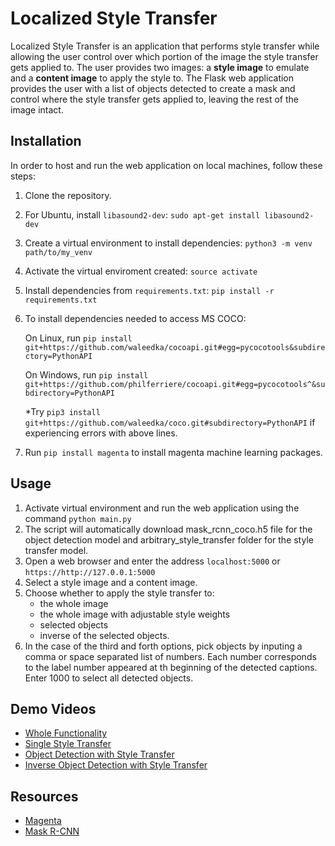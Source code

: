 # Localized Style Transfer

Localized Style Transfer is an application that performs style transfer while allowing the user control over which portion of the image the style transfer gets applied to. The user provides two images: a **style image** to emulate and a **content image** to apply the style to. The Flask web application provides the user with a list of objects detected to create a mask and control where the style transfer gets applied to, leaving the rest of the image intact.

## Installation

In order to host and run the web application on local machines, follow these steps:
1. Clone the repository.
2. For Ubuntu, install `libasound2-dev`: `sudo apt-get install libasound2-dev`
3. Create a virtual environment to install dependencies: `python3 -m venv path/to/my_venv`
4. Activate the virtual enviroment created: `source activate` 
5. Install dependencies from `requirements.txt`: `pip install -r requirements.txt`
6. To install dependencies needed to access MS COCO:

   On Linux, run `pip install git+https://github.com/waleedka/cocoapi.git#egg=pycocotools&subdirectory=PythonAPI` 
   
   On Windows, run `pip install git+https://github.com/philferriere/cocoapi.git#egg=pycocotools^&subdirectory=PythonAPI`
   
   *Try `pip3 install git+https://github.com/waleedka/coco.git#subdirectory=PythonAPI` if experiencing errors with above lines.
   
   
7. Run `pip install magenta` to install magenta machine learning packages. 

## Usage

1. Activate virtual environment and run the web application using the command `python main.py`
2. The script will automatically download mask_rcnn_coco.h5 file for the object detection model and arbitrary_style_transfer folder for the style transfer model.
3. Open a web browser and enter the address `localhost:5000` or `https://http://127.0.0.1:5000`
4. Select a style image and a content image.
5. Choose whether to apply the style transfer to:  
   - the whole image 
   - the whole image with adjustable style weights
   - selected objects
   - inverse of the selected objects.
6. In the case of the third and forth options, pick objects by inputing a comma or space separated list of numbers. Each number corresponds to the label number appeared at th beginning of the detected captions. Enter 1000 to select all detected objects. 

## Demo Videos
* [Whole Functionality](https://drive.google.com/open?id=13jspDAK66PTK-jTiIQ1ck7dFXJUAO8i4)
* [Single Style Transfer](https://drive.google.com/file/d/1FoMLvk-yN2U07wJ-w5DYDVdNS3fdmOdN/view?usp=sharing)
* [Object Detection with Style Transfer](https://drive.google.com/file/d/1id1w0Fs03p8N4_9hPUh3JLOWnqF_yyDQ/view?usp=sharing)
* [Inverse Object Detection with Style Transfer](https://drive.google.com/file/d/1pI6nU-ROYsez_FA5tLH0XG1CMx54rsYh/view?usp=sharing)

## Resources
* [Magenta](https://github.com/tensorflow/magenta)
* [Mask R-CNN](https://github.com/matterport/Mask_RCNN)

